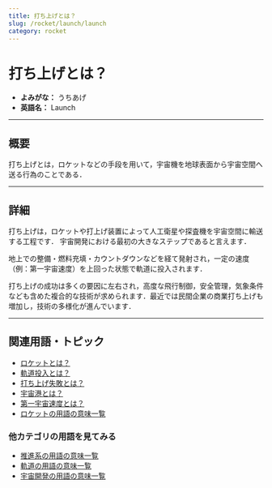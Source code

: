 ```yaml
---
title: 打ち上げとは？
slug: /rocket/launch/launch
category: rocket
---
```


# 打ち上げとは？

- **よみがな：** うちあげ  
- **英語名：** Launch  

---

## 概要

打ち上げとは，ロケットなどの手段を用いて，宇宙機を地球表面から宇宙空間へ送る行為のことである．

---

## 詳細

打ち上げは，ロケットや打上げ装置によって人工衛星や探査機を宇宙空間に輸送する工程です．
宇宙開発における最初の大きなステップであると言えます．

地上での整備・燃料充填・カウントダウンなどを経て発射され，一定の速度（例：第一宇宙速度）を上回った状態で軌道に投入されます．

打ち上げの成功は多くの要因に左右され，高度な飛行制御，安全管理，気象条件なども含めた複合的な技術が求められます．最近では民間企業の商業打ち上げも増加し，技術の多様化が進んでいます．

---

## 関連用語・トピック

- [ロケットとは？](/docs/rocket/rocket)
- [軌道投入とは？](/docs/orbit/operation/orbital-insertion)
- [打ち上げ失敗とは？](/docs/rocket/launch/launch-failure)
- [宇宙港とは？](/docs/rocket/type/spaceport)
- [第一宇宙速度とは？](/docs/orbit/mechanics/first-cosmic-velocity)
- [ロケットの用語の意味一覧](/docs/category/rocket)

### 他カテゴリの用語を見てみる
- [推進系の用語の意味一覧](/docs/category/propulsion)
- [軌道の用語の意味一覧](/docs/category/orbit)
- [宇宙開発の用語の意味一覧](/docs/category/glossary)

